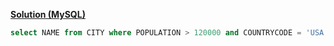 [**Solution (MySQL)**](https://www.hackerrank.com/challenges/revising-the-select-query-2)
```sql
select NAME from CITY where POPULATION > 120000 and COUNTRYCODE = 'USA'
```
